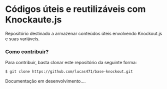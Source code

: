 # Códigos úteis e reutilizáveis com Knockaute.js

Repositório destinado a armazenar conteúdos úteis envolvendo Knockout.js e suas variáveis.


### Como contribuir?

Para contribuir, basta clonar este repositório da seguinte forma:

```sh
$ git clone https://github.com/lucas471/base-knockout.git
```


Documentação em desenvolvimento....
